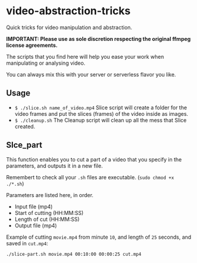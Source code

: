 # video-abstraction-tricks
Quick tricks for video manipulation and abstraction.

__IMPORTANT: Please use as sole discretion respecting the 
             original ffmpeg license agreements.__

The scripts that you find here will help you ease your work
when manipulating or analysing video.

You can always mix this with your server or serverless flavor
you like.

## Usage

* `$ ./slice.sh name_of_video.mp4` Slice script will create a folder for the video frames
   and put the slices (frames) of the video inside as images.
* `$ ./cleanup.sh` The Cleanup script will clean up all the mess that Slice created.

## Slce_part
This function enables you to cut a part of a video that you specify in the parameters, and outputs it in a new file.

Remembert to check all your `.sh` files are executable. (`sudo chmod +x ./*.sh`)

Parameters are listed here, in order.

* Input file (mp4)
* Start of cutting (HH:MM:SS)
* Length of cut (HH:MM:SS)
* Output file (mp4)

Example of cutting `movie.mp4` from minute `10`, and length of `25` seconds, and saved in `cut.mp4`:
```bash
./slice-part.sh movie.mp4 00:10:00 00:00:25 cut.mp4
```


